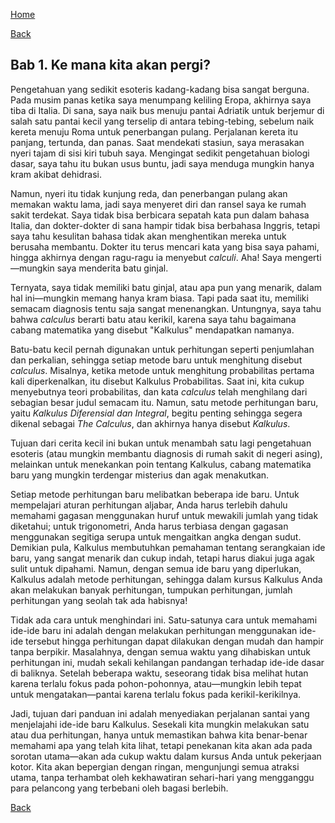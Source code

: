 [Home](../)

[Back](./)


## Bab 1. Ke mana kita akan pergi?

Pengetahuan yang sedikit esoteris kadang-kadang bisa sangat berguna. Pada musim panas ketika saya menumpang keliling Eropa, akhirnya saya tiba di Italia. Di sana, saya naik bus menuju pantai Adriatik untuk berjemur di salah satu pantai kecil yang terselip di antara tebing-tebing, sebelum naik kereta menuju Roma untuk penerbangan pulang. Perjalanan kereta itu panjang, tertunda, dan panas. Saat mendekati stasiun, saya merasakan nyeri tajam di sisi kiri tubuh saya. Mengingat sedikit pengetahuan biologi dasar, saya tahu itu bukan usus buntu, jadi saya menduga mungkin hanya kram akibat dehidrasi.

Namun, nyeri itu tidak kunjung reda, dan penerbangan pulang akan memakan waktu lama, jadi saya menyeret diri dan ransel saya ke rumah sakit terdekat. Saya tidak bisa berbicara sepatah kata pun dalam bahasa Italia, dan dokter-dokter di sana hampir tidak bisa berbahasa Inggris, tetapi saya tahu kesulitan bahasa tidak akan menghentikan mereka untuk berusaha membantu. Dokter itu terus mencari kata yang bisa saya pahami, hingga akhirnya dengan ragu-ragu ia menyebut *calculi*. Aha! Saya mengerti—mungkin saya menderita batu ginjal.

Ternyata, saya tidak memiliki batu ginjal, atau apa pun yang menarik, dalam hal ini—mungkin memang hanya kram biasa. Tapi pada saat itu, memiliki semacam diagnosis tentu saja sangat menenangkan. Untungnya, saya tahu bahwa *calculus* berarti batu atau kerikil, karena saya tahu bagaimana cabang matematika yang disebut "Kalkulus" mendapatkan namanya.

Batu-batu kecil pernah digunakan untuk perhitungan seperti penjumlahan dan perkalian, sehingga setiap metode baru untuk menghitung disebut *calculus*. Misalnya, ketika metode untuk menghitung probabilitas pertama kali diperkenalkan, itu disebut Kalkulus Probabilitas. Saat ini, kita cukup menyebutnya teori probabilitas, dan kata *calculus* telah menghilang dari sebagian besar judul semacam itu. Namun, satu metode perhitungan baru, yaitu *Kalkulus Diferensial dan Integral*, begitu penting sehingga segera dikenal sebagai *The Calculus*, dan akhirnya hanya disebut *Kalkulus*.

Tujuan dari cerita kecil ini bukan untuk menambah satu lagi pengetahuan esoteris (atau mungkin membantu diagnosis di rumah sakit di negeri asing), melainkan untuk menekankan poin tentang Kalkulus, cabang matematika baru yang mungkin terdengar misterius dan agak menakutkan.

Setiap metode perhitungan baru melibatkan beberapa ide baru. Untuk mempelajari aturan perhitungan aljabar, Anda harus terlebih dahulu memahami gagasan menggunakan huruf untuk mewakili jumlah yang tidak diketahui; untuk trigonometri, Anda harus terbiasa dengan gagasan menggunakan segitiga serupa untuk mengaitkan angka dengan sudut. Demikian pula, Kalkulus membutuhkan pemahaman tentang serangkaian ide baru, yang sangat menarik dan cukup indah, tetapi harus diakui juga agak sulit untuk dipahami. Namun, dengan semua ide baru yang diperlukan, Kalkulus adalah metode perhitungan, sehingga dalam kursus Kalkulus Anda akan melakukan banyak perhitungan, tumpukan perhitungan, jumlah perhitungan yang seolah tak ada habisnya!

Tidak ada cara untuk menghindari ini. Satu-satunya cara untuk memahami ide-ide baru ini adalah dengan melakukan perhitungan menggunakan ide-ide tersebut hingga perhitungan dapat dilakukan dengan mudah dan hampir tanpa berpikir. Masalahnya, dengan semua waktu yang dihabiskan untuk perhitungan ini, mudah sekali kehilangan pandangan terhadap ide-ide dasar di baliknya. Setelah beberapa waktu, seseorang tidak bisa melihat hutan karena terlalu fokus pada pohon-pohonnya, atau—mungkin lebih tepat untuk mengatakan—pantai karena terlalu fokus pada kerikil-kerikilnya.

Jadi, tujuan dari panduan ini adalah menyediakan perjalanan santai yang menjelajahi ide-ide baru Kalkulus. Sesekali kita mungkin melakukan satu atau dua perhitungan, hanya untuk memastikan bahwa kita benar-benar memahami apa yang telah kita lihat, tetapi penekanan kita akan ada pada sorotan utama—akan ada cukup waktu dalam kursus Anda untuk pekerjaan kotor. Kita akan bepergian dengan ringan, mengunjungi semua atraksi utama, tanpa terhambat oleh kekhawatiran sehari-hari yang mengganggu para pelancong yang terbebani oleh bagasi berlebih.

[Back](./)
